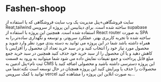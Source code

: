 # Fashen-shoop
 سایت فروشگاهی+پنل مدیریت
 یک وب سایت فروشگاهی که یا استفاده از Reat,tailwind ساخته شده است.
 برای دیتابیس این پروژه از سرویس supabase استفاده شده است.
 همچنین این پروژه با استفاده از React router به صورت SPA ساخته شده تا تجربه کاربری بهتر، عملکرد سریع‌تر، و توسعه و نگهداری ساده‌تر،را به همراه داشته باشد
 شما در این پروژه می توانید به دسته یندی مورد نظر وارد شوید و محصول مورد نیاز خود را انتخاب کنید و در سبد خرید تعداد آن محصول را افزایس یا کاهش دهید و یا آن محصول را از سبد خرید خود حذف کنید
 همچنین در سبد خرید جمع مبلغ قابل پرداخت و جمع تفیفات نمایش داده می شود
 شما میتوانید به ورود به قسمت ثبت نام>پنل ادمین به CMS این پروژه دسترسی داشته باشید و محصولی اضافه کنید یا محصولات را حذف یا ویرایش کنید 
 این پروژه همچنان در حال توسعه است
 نکته:شما می توانید با کمک سرویس vercel به صورت انلاین این پروژه را مشاهده کنید...
 
 
 
